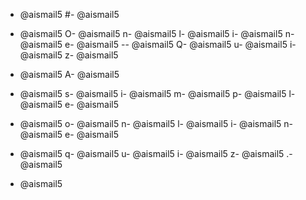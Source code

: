 - @aismail5
#- @aismail5
 - @aismail5
O- @aismail5
n- @aismail5
l- @aismail5
i- @aismail5
n- @aismail5
e- @aismail5
-- @aismail5
Q- @aismail5
u- @aismail5
i- @aismail5
z- @aismail5

- @aismail5
A- @aismail5
 - @aismail5
s- @aismail5
i- @aismail5
m- @aismail5
p- @aismail5
l- @aismail5
e- @aismail5
 - @aismail5
o- @aismail5
n- @aismail5
l- @aismail5
i- @aismail5
n- @aismail5
e- @aismail5
 - @aismail5
q- @aismail5
u- @aismail5
i- @aismail5
z- @aismail5
.- @aismail5

- @aismail5
